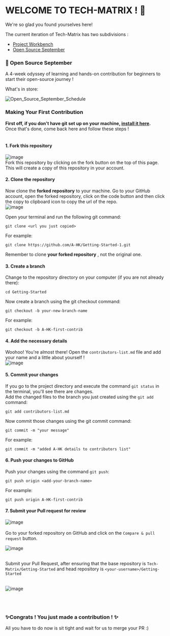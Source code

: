 # WELCOME TO TECH-MATRIX ! 🎉

We're so glad you found yourselves here!

The current iteration of Tech-Matrix has two subdivisions :
* [Project Workbench]()
* [Open Source September](https://github.com/Tech-Matrix/Getting-Started/blob/main/README.md#-open-source-september)

### 📌 Open Source September

A 4-week odyssey of learning and hands-on contribution for beginners to start their open-source journey !

What's in store:

![Open_Source_September_Schedule](https://user-images.githubusercontent.com/73497800/132090890-e7ec7626-898c-429a-b581-0e9a580dbfbf.png)



### Making Your First Contribution

**First off, if you don't have git set up on your machine, [install it here](https://docs.github.com/en/get-started/quickstart/set-up-git).** <br/>
Once that's done, come back here and follow these steps ! <br /><br />


   #### 1. Fork this repository
    
   ![image](https://user-images.githubusercontent.com/73497800/132095758-20f82afb-3987-4af8-8935-61282bb91e4c.png)<br/>
     Fork this repository by clicking on the fork button on the top of this page. This will create a copy of this repository in your account.
     
   #### 2. Clone the repository
   
   Now clone the **forked repository** to your machine. Go to your GitHub account, open the forked repository, click on the code button and then click the copy to clipboard icon to copy the url of the repo. <br />
   ![image](https://user-images.githubusercontent.com/73497800/132093238-ff7f3a88-fec3-49f1-9929-44122a5223ce.png)

   Open your terminal and run the following git command:<br />
   ```
   git clone <url you just copied>
   ```

   For example: <br/>
   ```
   git clone https://github.com/A-HK/Getting-Started-1.git
   ```
    
   Remember to clone **your forked repository** , not the original one.
    
   #### 3. Create a branch
   
   Change to the repository directory on your computer (if you are not already there):<br />
   ```
   cd Getting-Started
   ```
   
   Now create a branch using the git checkout command: <br />
   ```
   git checkout -b your-new-branch-name
   ```
   
   For example:
   ```
   git checkout -b A-HK-first-contrib
   ```
   
   
   #### 4. Add the necessary details
   
   Woohoo! You're almost there! Open the `contributors-list.md` file and add your name and a little about yourself ! <br />
   ![image](https://user-images.githubusercontent.com/73497800/132095056-7a7d7715-75c6-4118-a1c8-22d98044f8c1.png)

   
   #### 5. Commit your changes

   If you go to the project directory and execute the command `git status` in the terminal, you'll see there are changes. <br />
   Add the changed files to the branch you just created using the `git add` command: <br />
   ```
   git add contributors-list.md
   ```

   Now commit those changes using the git commit command:
   ```
   git commit -m "your message"
   ```
   
   For example:
   ```
   git commit -m "added A-HK details to contributors list"
   ```
   
   #### 6. Push your changes to GitHub
   
   Push your changes using the command `git push`:
   ```
   git push origin <add-your-branch-name>
   ```
   For example:
   ```
   git push origin A-HK-first-contrib
   ```
   
   #### 7. Submit your Pull request for review
   
   ![image](https://user-images.githubusercontent.com/73497800/132095402-2a33defe-072f-45b0-92ea-e2c50f45a2e4.png) <br /><br />
   Go to your forked repository on GitHub and click on the `Compare & pull request` button. <br />

   ![image](https://user-images.githubusercontent.com/73497800/132095416-d35a7fe7-6a55-47b4-8712-435fbc4b6410.png) <br /><br />
   
   Submit your Pull Request, after ensuring that the base repository is `Tech-Matrix/Getting-Started` and head repository is  `<your-username>/Getting-Started` <br/><br />
   
   ![image](https://user-images.githubusercontent.com/73497800/132095677-b1f00078-6c28-47b8-93f5-b26c273f4fd7.png)

   
   <br /><br />
   ### ✨Congrats ! You just made a contribution ! ✨
   All you have to do now is sit tight and wait for us to merge your PR :)
